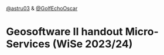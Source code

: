 [@astru03](https://github.com/astru03) & [@GolfEchoOscar](https://github.com/GolfEchoOscar)


# Geosoftware II handout Micro-Services (WiSe 2023/24)

